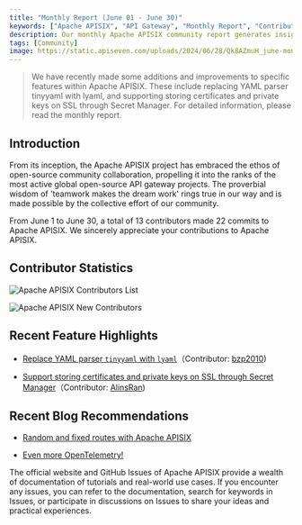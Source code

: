 ```yaml
---
title: "Monthly Report (June 01 - June 30)"
keywords: ["Apache APISIX", "API Gateway", "Monthly Report", "Contributor"]
description: Our monthly Apache APISIX community report generates insights into the project's monthly developments. The reports provide a pathway into the Apache APISIX community, ensuring that you stay well-informed and actively involved.
tags: [Community]
image: https://static.apiseven.com/uploads/2024/06/28/Qk8AZmuH_june-monthly-report-en.png
---
```


> We have recently made some additions and improvements to specific features within Apache APISIX. These include replacing YAML parser tinyyaml with lyaml, and supporting storing certificates and private keys on SSL through Secret Manager. For detailed information, please read the monthly report.
<!--truncate-->

## Introduction

From its inception, the Apache APISIX project has embraced the ethos of open-source community collaboration, propelling it into the ranks of the most active global open-source API gateway projects. The proverbial wisdom of 'teamwork makes the dream work' rings true in our way and is made possible by the collective effort of our community.

From June 1 to June 30, a total of 13 contributors made 22 commits to Apache APISIX. We sincerely appreciate your contributions to Apache APISIX.

## Contributor Statistics

![Apache APISIX Contributors List](https://static.apiseven.com/uploads/2024/07/01/qMf8xVMY_june-contributors.png)

![Apache APISIX New Contributors](https://static.apiseven.com/uploads/2024/06/28/8fZIturi_new-contributors-june.png)

## Recent Feature Highlights

- [Replace YAML parser `tinyyaml` with `lyaml`](https://github.com/apache/apisix/pull/11312)（Contributor: [bzp2010](https://github.com/bzp2010))

- [Support storing certificates and private keys on SSL through Secret Manager](https://github.com/apache/apisix/pull/11339)（Contributor: [AlinsRan](https://github.com/AlinsRan))

## Recent Blog Recommendations

- [Random and fixed routes with Apache APISIX](https://apisix.apache.org/blog/2024/06/13/fixed-routes-apisix/)

- [Even more OpenTelemetry!](https://apisix.apache.org/blog/2024/06/06/even-more-opentelemetry/)

The official website and GitHub Issues of Apache APISIX provide a wealth of documentation of tutorials and real-world use cases. If you encounter any issues, you can refer to the documentation, search for keywords in Issues, or participate in discussions on Issues to share your ideas and practical experiences.
